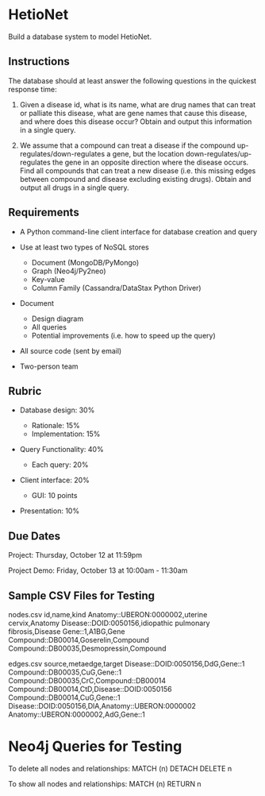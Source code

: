 # HetioNet

Build a database system to model HetioNet.

## Instructions

The database should at least answer the following questions in the quickest response time:

1. Given a disease id, what is its name, what are drug names that can treat or palliate this disease, what are gene names that cause this disease, and where does this disease occur? Obtain and output this information in a single query.

2. We assume that a compound can treat a disease if the compound up-regulates/down-regulates a gene, but the location down-regulates/up-regulates the gene in an opposite direction where the disease occurs. Find all compounds that can treat a new disease (i.e. this missing edges between compound and disease excluding existing drugs). Obtain and output all drugs in a single query.

## Requirements

- A Python command-line client interface for database creation and query

- Use at least two types of NoSQL stores
  - Document (MongoDB/PyMongo)
  - Graph (Neo4j/Py2neo)
  - Key-value
  - Column Family (Cassandra/DataStax Python Driver)

- Document
  - Design diagram
  - All queries
  - Potential improvements (i.e. how to speed up the query)

- All source code (sent by email)

- Two-person team

## Rubric

- Database design: 30%
  - Rationale: 15%
  - Implementation: 15%

- Query Functionality: 40%
  - Each query: 20%

- Client interface: 20%
  - GUI: 10 points

- Presentation: 10%

## Due Dates

Project: Thursday, October 12 at 11:59pm

Project Demo: Friday, October 13 at 10:00am - 11:30am

## Sample CSV Files for Testing

nodes.csv
id,name,kind
Anatomy::UBERON:0000002,uterine cervix,Anatomy
Disease::DOID:0050156,idiopathic pulmonary fibrosis,Disease
Gene::1,A1BG,Gene
Compound::DB00014,Goserelin,Compound
Compound::DB00035,Desmopressin,Compound

edges.csv
source,metaedge,target
Disease::DOID:0050156,DdG,Gene::1
Compound::DB00035,CuG,Gene::1
Compound::DB00035,CrC,Compound::DB00014
Compound::DB00014,CtD,Disease::DOID:0050156
Compound::DB00014,CuG,Gene::1
Disease::DOID:0050156,DlA,Anatomy::UBERON:0000002
Anatomy::UBERON:0000002,AdG,Gene::1


# Neo4j Queries for Testing
To delete all nodes and relationships:
MATCH (n)
DETACH DELETE n

To show all nodes and relationships:
MATCH (n)
RETURN n
